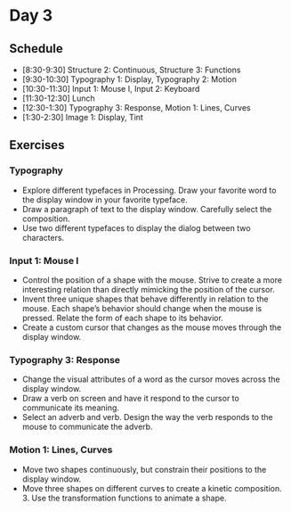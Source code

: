 # Day 3

## Schedule
- [8:30-9:30] Structure 2: Continuous, Structure 3: Functions
- [9:30-10:30] Typography 1: Display, Typography 2: Motion
- [10:30-11:30] Input 1: Mouse I, Input 2: Keyboard
- [11:30-12:30] Lunch 
- [12:30-1:30] Typography 3: Response, Motion 1: Lines, Curves
- [1:30-2:30] Image 1: Display, Tint

## Exercises

### Typography
- Explore different typefaces in Processing. Draw your favorite word to the display window in your favorite typeface.
- Draw a paragraph of text to the display window. Carefully select the composition.
- Use two different typefaces to display the dialog between two characters.

### Input 1: Mouse I
- Control the position of a shape with the mouse. Strive to create a more interesting relation than directly mimicking the position of the cursor.
- Invent three unique shapes that behave differently in relation to the mouse. Each shape’s behavior should change when the mouse is pressed. Relate the form of each shape to its behavior.
- Create a custom cursor that changes as the mouse moves through the display window. 

### Typography 3: Response
- Change the visual attributes of a word as the cursor moves across the display window.
- Draw a verb on screen and have it respond to the cursor to communicate its meaning.
- Select an adverb and verb. Design the way the verb responds to the mouse to communicate the adverb.

### Motion 1: Lines, Curves
- Move two shapes continuously, but constrain their positions to the display window. 
- Move three shapes on different curves to create a kinetic composition. 3. Use the transformation functions to animate a shape. 
